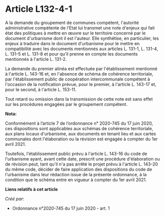 # Article L132-4-1

A la demande du groupement de communes compétent, l'autorité administrative compétente de l'Etat lui transmet une note
d'enjeux qui fait état des politiques à mettre en œuvre sur le territoire concerné par le document d'urbanisme dont il est
l'auteur. Elle synthétise, en particulier, les enjeux à traduire dans le document d'urbanisme pour le mettre en compatibilité
avec les documents mentionnés aux articles L. 131-1, L. 131-4, L. 131-5 et L. 131-8 et pour qu'il prenne en compte les
documents mentionnés à l'article L. 131-2.

La demande du premier alinéa est effectuée par l'établissement mentionné à l'article L. 143-16 et, en l'absence de schéma de
cohérence territoriale, par l'établissement public de coopération intercommunale compétent à l'occasion de la notification
prévue, pour le premier, à l'article L. 143-17 et, pour le second, à l'article L. 153-11.

Tout retard ou omission dans la transmission de cette note est sans effet sur les procédures engagées par le groupement
compétent.

**Nota:**

Conformément à l’article 7 de l’ordonnance n° 2020-745 du 17 juin 2020, ces dispositions sont applicables aux schémas de
cohérence territoriale, aux plans locaux d'urbanisme, aux documents en tenant lieu et aux cartes communales dont
l'élaboration ou la révision est engagée à compter du 1er avril 2021.

Toutefois, l'établissement public prévu à l'article L. 143-16 du code de l'urbanisme ayant, avant cette date, prescrit une
procédure d'élaboration ou de révision peut, tant qu'il n'a pas arrêté le projet prévu à l'article L. 143-20 du même code,
décider de faire application des dispositions du code de l'urbanisme dans leur rédaction issue de la présente ordonnance, à
la condition que le schéma entre en vigueur à compter du 1er avril 2021.

**Liens relatifs à cet article**

_Créé par_:

  - Ordonnance n°2020-745 du 17 juin 2020 - art. 1

